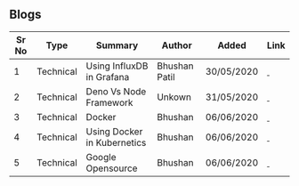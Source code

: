 ## Blogs

| Sr No | Type | Summary | Author | Added | Link |
| ------ | ------ | ------ | ------ | ------ | ------ |
| 1 | Technical | Using InfluxDB in Grafana | Bhushan Patil | 30/05/2020 | [<i class='fa fa-home'></i>&nbsp;](influxdb_grafana)|
| 2 | Technical | Deno Vs Node Framework | Unkown | 31/05/2020 | [<i class='fa fa-home'></i>&nbsp;](deno_vs_node)|
| 3 | Technical | Docker | Bhushan | 06/06/2020 | [<i class='fa fa-home'></i>&nbsp;](docker)|
| 4 | Technical | Using Docker in Kubernetics | Bhushan | 06/06/2020 | [<i class='fa fa-home'></i>&nbsp;](docker_kubernetics)|
| 5 | Technical | Google Opensource | Bhushan | 06/06/2020 | [<i class='fa fa-home'></i>&nbsp;](docker_kubernetics)|

